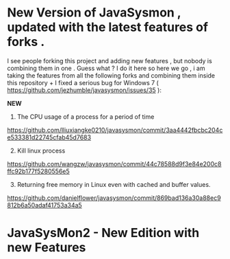 # New Version of JavaSysmon , updated with the latest features of forks .

I see people forking this project and adding new features , but nobody is combining them in one . Guess what ?
I do it here so here we go , i am taking the features from all the following forks and combining them inside this repository + I fixed a serious bug for Windows 7 ( https://github.com/jezhumble/javasysmon/issues/35 ):

**NEW**
1) The CPU usage of a process for a period of time 

https://github.com/lliuxiangke0210/javasysmon/commit/3aa4442fbcbc204ce533381d22745cfab45d7683

2) Kill linux process

https://github.com/wangzw/javasysmon/commit/44c78588d9f3e84e200c8ffc92b177f5280556e5

3) Returning free memory in Linux even with cached and buffer values.

https://github.com/danielflower/javasysmon/commit/869bad136a30a88ec9812b6a50adaf41753a34a5

# JavaSysMon2 - New Edition with new Features



